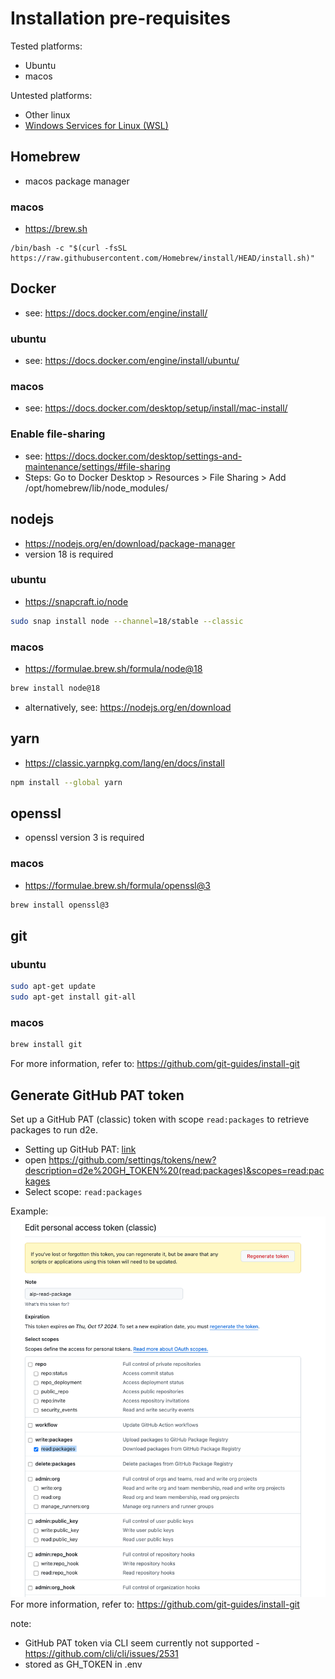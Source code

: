 # Installation pre-requisites

Tested platforms:

- Ubuntu
- macos

Untested platforms:

- Other linux
- [Windows Services for Linux (WSL)](https://learn.microsoft.com/en-us/windows/wsl/install)

## Homebrew

- macos package manager

### macos

- https://brew.sh

```
/bin/bash -c "$(curl -fsSL https://raw.githubusercontent.com/Homebrew/install/HEAD/install.sh)"
```

## Docker

- see: https://docs.docker.com/engine/install/

### ubuntu

- see: https://docs.docker.com/engine/install/ubuntu/

### macos

- see: https://docs.docker.com/desktop/setup/install/mac-install/

### Enable file-sharing

- see: https://docs.docker.com/desktop/settings-and-maintenance/settings/#file-sharing
- Steps: Go to Docker Desktop > Resources > File Sharing > Add /opt/homebrew/lib/node_modules/

## nodejs

- https://nodejs.org/en/download/package-manager
- version 18 is required

### ubuntu

- https://snapcraft.io/node

```bash
sudo snap install node --channel=18/stable --classic
```

### macos

- https://formulae.brew.sh/formula/node@18

```bash
brew install node@18
```

- alternatively, see: https://nodejs.org/en/download

## yarn

- https://classic.yarnpkg.com/lang/en/docs/install

```bash
npm install --global yarn
```

## openssl

- openssl version 3 is required

### macos

- https://formulae.brew.sh/formula/openssl@3

```bash
brew install openssl@3
```

## git

### ubuntu

```bash
sudo apt-get update
sudo apt-get install git-all
```

### macos

```bash
brew install git
```

For more information, refer to: https://github.com/git-guides/install-git

## Generate GitHub PAT token

Set up a GitHub PAT (classic) token with scope `read:packages` to retrieve packages to run d2e.

- Setting up GitHub PAT: [link](https://docs.github.com/en/authentication/keeping-your-account-and-data-secure/managing-your-personal-access-tokens#creating-a-personal-access-token-classic)
- open https://github.com/settings/tokens/new?description=d2e%20GH_TOKEN%20(read:packages)&scopes=read:packages
- Select scope: `read:packages`

Example:
![GitHub PAT token](../images/setup/github-pat-token.png)
For more information, refer to: https://github.com/git-guides/install-git

note:

- GitHub PAT token via CLI seem currently not supported - https://github.com/cli/cli/issues/2531
- stored as GH_TOKEN in .env
